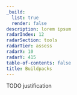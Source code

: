 ```yaml
---
_build:
  list: true
  render: false
description: lorem ipsum
radarIndex: 12
radarSection: tools
radarTier: assess
radarX: 10
radarY: 415
table-of-contents: false
title: Buildpacks
---
```


TODO justification
